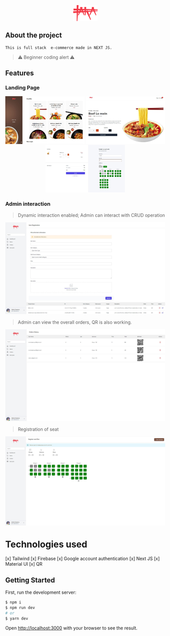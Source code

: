 <div align="center">

![Logo](./pages/Assets/taraenca.png)

</div>

## About the project

```
This is full stack  e-commerce made in NEXT JS.
```

> ⚠️ Beginner coding alert ⚠️

## Features

### Landing Page

<div align="center" display="flex">
    <img src="github/assets/landingPage.JPG" width=250 height=150/>
    <img src="github/assets/itemPage.JPG" width=250 height=150/>
    <img src="github/assets/checkout.JPG" width=250 height=150/>

</div>

### Admin interaction

> Dynamic interaction enabled; Admin can interact with CRUD operation

<div align="center" display="flex">
    <img src="github/assets/adminItems.JPG" />
</div>

> Admin can view the overall orders, QR is also working.

<div align="center" display="flex">
    <img src="github/assets/orders.JPG" />
</div>

> Registration of seat

<div align="center" display="flex">
    <img src="github/assets/seats.JPG" />
</div>

# Technologies used

[x] Tailwind
[x] Firebase
[x] Google account authentication
[x] Next JS
[x] Material UI
[x] QR

## Getting Started

First, run the development server:

```bash
$ npm i
$ npm run dev
# or
$ yarn dev
```

Open [http://localhost:3000](http://localhost:3000) with your browser to see the result.

<!--

You can start editing the page by modifying `pages/index.js`. The page auto-updates as you edit the file.

[API routes](https://nextjs.org/docs/api-routes/introduction) can be accessed on [http://localhost:3000/api/hello](http://localhost:3000/api/hello). This endpoint can be edited in `pages/api/hello.js`.

The `pages/api` directory is mapped to `/api/*`. Files in this directory are treated as [API routes](https://nextjs.org/docs/api-routes/introduction) instead of React pages.

## Learn More

To learn more about Next.js, take a look at the following resources:

- [Next.js Documentation](https://nextjs.org/docs) - learn about Next.js features and API.
- [Learn Next.js](https://nextjs.org/learn) - an interactive Next.js tutorial.

You can check out [the Next.js GitHub repository](https://github.com/vercel/next.js/) - your feedback and contributions are welcome!

## Deploy on Vercel

The easiest way to deploy your Next.js app is to use the [Vercel Platform](https://vercel.com/new?utm_medium=default-template&filter=next.js&utm_source=create-next-app&utm_campaign=create-next-app-readme) from the creators of Next.js.

Check out our [Next.js deployment documentation](https://nextjs.org/docs/deployment) for more details. -->
